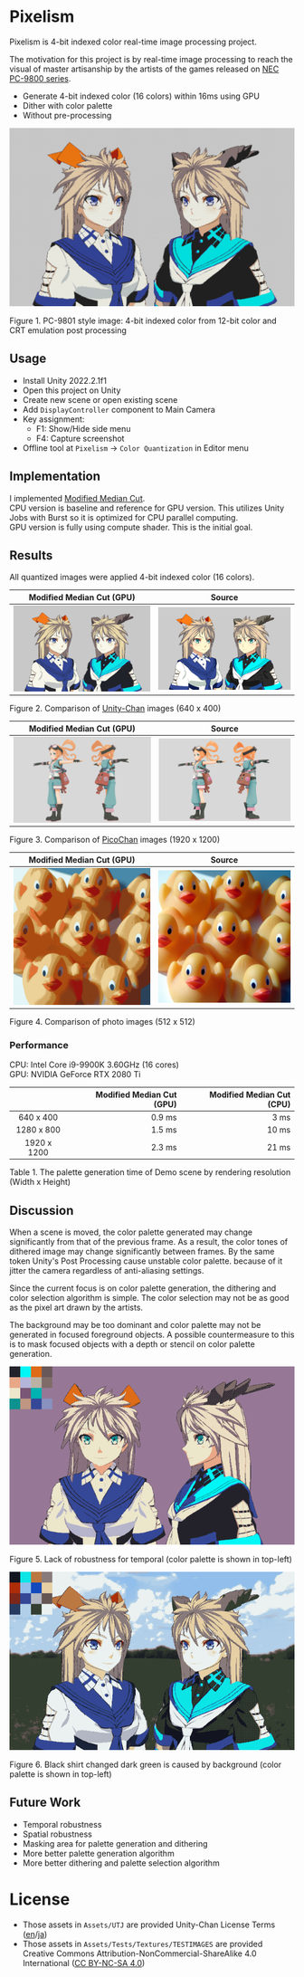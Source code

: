 # Pixelism
Pixelism is 4-bit indexed color real-time image processing project.

The motivation for this project is by real-time image processing to reach the visual of master artisanship by the artists of the games released on [NEC PC-9800 series](https://en.wikipedia.org/wiki/PC-9800_series).

- Generate 4-bit indexed color (16 colors) within 16ms using GPU
- Dither with color palette
- Without pre-processing

[<img src="Images/Pixelism-PC-9801-Style.png" />](Images/Pixelism-PC-9801-Style.png)

Figure 1. PC-9801 style image: 4-bit indexed color from 12-bit color and CRT emulation post processing

## Usage
- Install Unity 2022.2.1f1
- Open this project on Unity
- Create new scene or open existing scene
- Add `DisplayController` component to Main Camera
- Key assignment:
  - F1: Show/Hide side menu
  - F4: Capture screenshot
- Offline tool at `Pixelism` -> `Color Quantization` in Editor menu


## Implementation
I implemented [Modified Median Cut](http://www.leptonica.org/color-quantization.html).  
CPU version is baseline and reference for GPU version. This utilizes Unity Jobs with Burst so it is optimized for CPU parallel computing.  
GPU version is fully using compute shader. This is the initial goal.


## Results

All quantized images were applied 4-bit indexed color (16 colors).

|Modified Median Cut (GPU)|Source|
|-|-|
|[<img src="Images/Pixelism-UnityChan-MMCQ.png" />](Images/Pixelism-UnityChan-MMCQ.png)|[<img src="Images/Pixelism-UnityChan-Source.png" />](Images/Pixelism-UnityChan-Source.png)|

Figure 2. Comparison of [Unity-Chan](https://unity-chan.com/) images (640 x 400)


|Modified Median Cut (GPU)|Source|
|-|-|
|[<img src="Images/Pixelism-PicoChan-MMCQ.png" />](Images/Pixelism-PicoChan-MMCQ.png)|[<img src="Images/Pixelism-PicoChan-Source.png" />](Images/Pixelism-PicoChan-Source.png)|

Figure 3. Comparison of [PicoChan](https://assetstore.unity.com/packages/3d/characters/humanoids/picochan-220038) images (1920 x 1200)


|Modified Median Cut (GPU)|Source|
|-|-|
|[<img src="Images/Pixelism-Photo-MMCQ.png" />](Images/Pixelism-Photo-MMCQ.png)|[<img src="Images/Pixelism-Photo-Source.png" />](Images/Pixelism-Photo-Source.png)|

Figure 4. Comparison of photo images (512 x 512)


### Performance
CPU: Intel Core i9-9900K 3.60GHz (16 cores)  
GPU: NVIDIA GeForce RTX 2080 Ti

| |Modified Median Cut (**GPU**)| Modified Median Cut (CPU)|
|:-:|-:|-:|
| 640 x 400| 0.9 ms| 3 ms|
|1280 x 800| 1.5 ms| 10 ms|
|1920 x 1200| 2.3 ms| 21 ms|

Table 1. The palette generation time of Demo scene by rendering resolution (Width x Height)


## Discussion

When a scene is moved, the color palette generated may change significantly from that of the previous frame. As a result, the color tones of dithered image may change significantly between frames.
By the same token Unity's Post Processing cause unstable color palette. because of it jitter the camera regardless of anti-aliasing settings.


Since the current focus is on color palette generation, the dithering and color selection algorithm is simple. The color selection may not be as good as the pixel art drawn by the artists.

The background may be too dominant and color palette may not be generated in focused foreground objects. A possible countermeasure to this is to mask focused objects with a depth or stencil on color palette generation.

[<img src="Images/Pixelism-Temporal-LackOfRobustness.gif" />](Images/Pixelism-Temporal-LackOfRobustness.gif)

Figure 5. Lack of robustness for temporal (color palette is shown in top-left)

[<img src="Images/Pixelism-Dominant-Background.png" />](Images/Pixelism-Dominant-Background.png)

Figure 6. Black shirt changed dark green is caused by background (color palette is shown in top-left)


## Future Work
- Temporal robustness
- Spatial robustness
- Masking area for palette generation and dithering
- More better palette generation algorithm
- More better dithering and palette selection algorithm

# License
- Those assets in `Assets/UTJ` are provided Unity-Chan License Terms ([en](https://unity-chan.com/contents/license_en/)/[ja](https://unity-chan.com/contents/license_ja/))
- Those assets in `Assets/Tests/Textures/TESTIMAGES` are provided Creative Commons Attribution-NonCommercial-ShareAlike 4.0 International ([CC BY-NC-SA 4.0](https://creativecommons.org/licenses/by-nc-sa/4.0/))


